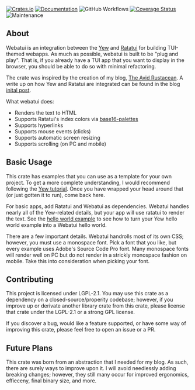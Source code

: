 [![Crates.io](https://img.shields.io/crates/v/webatui.svg)](https://crates.io/crates/webatui)
[![Documentation](https://docs.rs/webatui/badge.svg)](https://docs.rs/webatui/)
![GitHub Workflows](https://github.com/TylerBloom/webatui/actions/workflows/ar_ci.yml/badge.svg)
[![Coverage Status](https://codecov.io/gh/TylerBloom/webatui/branch/main/graph/badge.svg)](https://codecov.io/gh/TylerBloom/webatui)
![Maintenance](https://img.shields.io/badge/Maintenance-Actively%20Developed-brightgreen.svg)

## About
Webatui is an integration between the [Yew](https://github.com/yewstack/yew) and [Ratatui](https://github.com/ratatui-org/ratatui) for building TUI-themed webapps.
As much as possible, webatui is built to be "plug and play".
That is, if you already have a TUI app that you want to display in the browser, you should be able to do so with minimal refactoring.

The crate was inspired by the creation of my blog, [The Avid Rustacean](https://avid-rustacean.shuttleapp.rs/).
A write up on how Yew and Ratatui are integrated can be found in the blog [inital post](https://avid-rustacean.shuttleapp.rs/blog/About-This-Blog).

What webatui does:
 - Renders the text to HTML
 - Supports Ratatui's index colors via [base16-palettes](https://github.com/TylerBloom/base16-palettes)
 - Supports hyperlinks
 - Supports mouse events (clicks)
 - Supports automatic screen resizing
 - Supports scrolling (on PC and mobile)

## Basic Usage
This crate has examples that you can use as a template for your own project.
To get a more complete understanding, I would recommend following the [Yew tutorial](https://yew.rs/docs/tutorial).
Once you have wrapped your head around that (or just gotten it to run), come back here.

For basic apps, add Ratatui and Webatui as dependencies.
Webatui handles nearly all of the Yew-related details, but your app will use ratatui to render the text.
See the [hello world example](...) to see how to turn your Yew hello world example into a Webatui hello world.

There are a few important details.
Webatui handrolls most of its own CSS; however, you must use a monospace font.
Pick a font that you like, but every example uses Adobe's Source Code Pro font.
Many monospace fonts will render well on PC but do not render in a strickly monospace fashion on mobile.
Take this into consideration when picking your font.

## Contributing
This project is licensed under LGPL-2.1.
You may use this crate as a dependency on a closed-source/properity codebase; however, if you improve up or derivate another library crate from this crate, please license that crate under the LGPL-2.1 or a strong GPL license.

If you discover a bug, would like a feature supported, or have some way of improving this crate, please feel free to open an issue or a PR.

## Future Plans
This crate was born from an abstraction that I needed for my blog.
As such, there are surely ways to improve upon it.
I will avoid needlessly adding breaking changes; however, they still many occur for improved ergonomics, effieceny, final binary size, and more.
